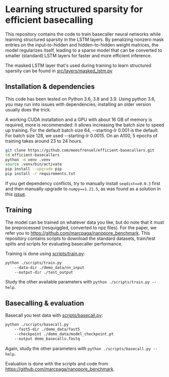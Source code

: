 # Learning structured sparsity for efficient basecalling

This repository contains the code to train basecaller neural networks while
learning structured sparsity in the LSTM layers. By penalizing nonzero mask
entries on the input-to-hidden and hidden-to-hidden weight matrices, the model
regularizes itself, leading to a sparse model that can be converted to smaller
(standard) LSTM layers for faster and more efficient inference.

The masked LSTM layer that's used during training to learn structured sparsity
can be found in [src/layers/masked_lstm.py](./src/layers/masked_lstm.py)

## Installation & dependencies
This code has been tested on Python 3.6, 3.8 and 3.9. Using python 3.6, you
may run into issues with dependencies; installing an older version usually
does the trick.

A working CUDA installation and a GPU with about 16 GB of memory is required,
more is recommended: it allows increasing the batch size to speed up training.
For the default batch size 64, --starting-lr 0.001 is the default. For batch
size 128, we used --starting-lr 0.0015. On an A100, 5 epochs of training takes
around 23 to 24 hours.

```sh
git clone https://github.com/meesfrensel/efficient-basecallers.git
cd efficient-basecallers
python -m venv .venv
source .venv/bin/activate
pip install --upgrade pip
pip install -r requirements.txt
```

If you get dependency conflicts, try to manually install `seqdist==0.0.3` first
and then manually upgrade to `numpy==1.21.5`, as was found as a solution in
this [issue](https://github.com/marcpaga/basecalling_architectures/issues/4#issuecomment-1645361245).

## Training
The model can be trained on whatever data you like, but do note that it must be
preprocessed (resquiggled, converted to npz files). For the paper, we refer you
to https://github.com/marcpaga/nanopore_benchmark. This repository contains
scripts to download the standard datasets, train/test splits and scripts for
evaluating basecaller performance.

Training is done using [scripts/train.py](./scripts/train.py):

```sh
python ./scripts/train.py
    --data-dir ./demo_data/nn_input
    --output-dir ./test_output
```

Study the other available parameters with `python ./scripts/train.py --help`.

## Basecalling & evaluation
Basecall you test data with [scripts/basecall.py](./scripts/basecall.py):

```sh
python ./scripts/basecall.py
    --fast5-dir ./demo_data/fast5
    --checkpoint ./demo_data/model_checkpoint.pt
    --output demo_basecalls.fastq
```

Again, study the other parameters with `python ./scripts/basecall.py --help`.

Evaluation is done with the scripts and code from
https://github.com/marcpaga/nanopore_benchmark.